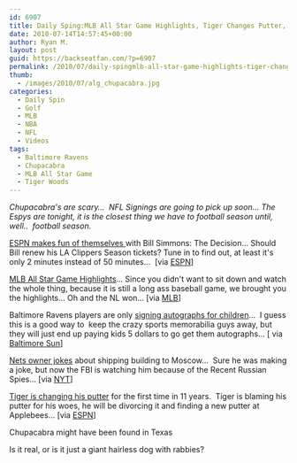 ```yaml
---
id: 6907
title: Daily Sping:MLB All Star Game Highlights, Tiger Changes Putter, Chupacabra Sighting
date: 2010-07-14T14:57:45+00:00
author: Ryan M.
layout: post
guid: https://backseatfan.com/?p=6907
permalink: /2010/07/daily-spingmlb-all-star-game-highlights-tiger-changes-putter-chupacabra-sighting/
thumb:
  - /images/2010/07/alg_chupacabra.jpg
categories:
  - Daily Spin
  - Golf
  - MLB
  - NBA
  - NFL
  - Videos
tags:
  - Baltimore Ravens
  - Chupacabra
  - MLB All Star Game
  - Tiger Woods
---
```


<div class="entry">
  <p>
    <em>Chupacabra's are scary&#8230;  NFL Signings are going to pick up soon&#8230; The Espys are tonight, it is the closest thing we have to football season until, well..  football season.</em>
  </p>

  <p>
    <a href="http://www.youtube.com/watch?v=m8f8NYgWrzY">ESPN makes fun of themselves </a>with Bill Simmons: The Decision&#8230; Should Bill renew his LA Clippers Season tickets? Tune in to find out, at least it's only 2 minutes instead of 50 minutes&#8230;  [via <a href="http://www.youtube.com/watch?v=m8f8NYgWrzY">ESPN</a>]
  </p>

  <p>
    <a href="http://mlb.mlb.com/video/play.jsp?content_id=9915299">MLB All Star Game Highlights</a>&#8230; Since you didn't want to sit down and watch the whole thing, because it is still a long ass baseball game, we brought you the highlights&#8230; Oh and the NL won&#8230; [via <a href="http://mlb.mlb.com/video/play.jsp?content_id=9915299">MLB</a>]
  </p>

  <p>
    Baltimore Ravens players are only <a href="http://weblogs.baltimoresun.com/sports/ravens/blog/2010/07/new_autograph_policy_at_training_camp.html">signing autographs for children</a>&#8230;  I guess this is a good way to  keep the crazy sports memorabilia guys away, but they will just end up paying kids 5 dollars to go get them autographs&#8230; [ via <a href="http://weblogs.baltimoresun.com/sports/ravens/blog/2010/07/new_autograph_policy_at_training_camp.html">Baltimore Sun</a>]
  </p>

  <p>
    <a href="http://www.nytimes.com/2010/07/14/sports/basketball/14nets.html?_r=2&partner=rss&emc=rss">Nets owner jokes</a> about shipping building to Moscow&#8230;  Sure he was making a joke, but now the FBI is watching him because of the Recent Russian Spies&#8230; [via <a href="http://www.nytimes.com/2010/07/14/sports/basketball/14nets.html?_r=2&partner=rss&emc=rss">NYT</a>]
  </p>

  <p>
    <a href="http://sports.espn.go.com/golf/britishopen10/news/story?id=5375440">Tiger is changing his putter</a> for the first time in 11 years.  Tiger is blaming his putter for his woes, he will be divorcing it and finding a new putter at Applebees&#8230; [via <a href="http://sports.espn.go.com/golf/britishopen10/news/story?id=5375440">ESPN</a>]
  </p>

  <p>
    Chupacabra might have been found in Texas
  </p>

  <p>
  </p>

  <p>
    Is it real, or is it just a giant hairless dog with rabbies?
  </p>
</div>
